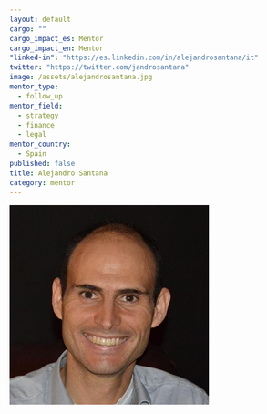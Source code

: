 ```yaml
---
layout: default
cargo: ""
cargo_impact_es: Mentor
cargo_impact_en: Mentor
"linked-in": "https://es.linkedin.com/in/alejandrosantana/it"
twitter: "https://twitter.com/jandrosantana"
image: /assets/alejandrosantana.jpg
mentor_type: 
  - follow_up
mentor_field: 
  - strategy
  - finance
  - legal
mentor_country: 
  - Spain
published: false
title: Alejandro Santana
category: mentor
---
```


![alejandrosantana.jpg](/assets/alejandrosantana.jpg)
